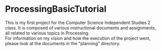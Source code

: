 # ProcessingBasicTutorial

This is my first project for the Computer Science Independent Studies 2 class. It is composed of various instructional documents and assignments, all related to various topics in Processing.  
For information on my vision and how the execution of the project went, please look at the documents in the "planning" directory.
